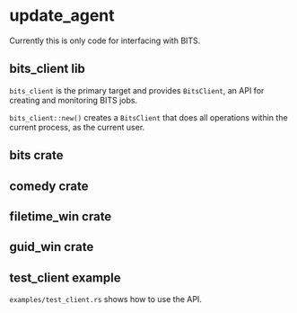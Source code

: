 update_agent
============

Currently this is only code for interfacing with BITS.


bits_client lib
---------------

`bits_client` is the primary target and provides `BitsClient`, an API for creating and monitoring BITS jobs.

`bits_client::new()` creates a `BitsClient` that does all operations within the current process, as the current user.

bits crate
----------

comedy crate
------------

filetime_win crate
------------------

guid_win crate
--------------


test_client example
-------------------

`examples/test_client.rs` shows how to use the API.
